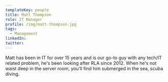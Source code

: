 ```yaml
---
templateKey: people
title: Matt Thompson
role: IT Manager
profile: /img/matt-thompson.jpg
tags:
  - Management
linkedIn: 
twitter: 
---
```


Matt has been in IT for over 15 years and is our go-to guy with any tech/IT related problem, he's been looking after RLA since 2012. When he's not waist deep in the server room, you'll find him submerged in the sea, scuba diving.